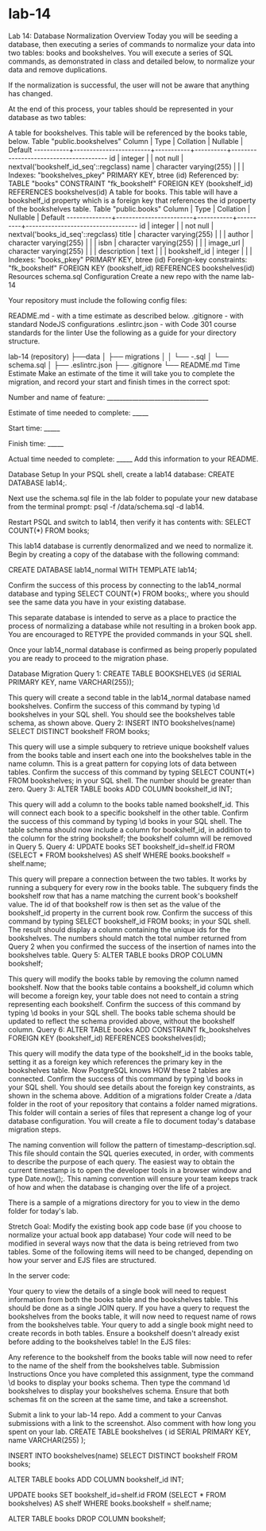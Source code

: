 # lab-14
Lab 14: Database Normalization
Overview
Today you will be seeding a database, then executing a series of commands to normalize your data into two tables: books and bookshelves. You will execute a series of SQL commands, as demonstrated in class and detailed below, to normalize your data and remove duplications.

If the normalization is successful, the user will not be aware that anything has changed.

At the end of this process, your tables should be represented in your database as two tables:

A table for bookshelves. This table will be referenced by the books table, below.
                                     Table "public.bookshelves"
  Column   |          Type          | Collation | Nullable |                Default
-----------+------------------------+-----------+----------+---------------------------------------
 id        | integer                |           | not null | nextval('bookshelf_id_seq'::regclass)
 name      | character varying(255) |           |          |
Indexes:
    "bookshelves_pkey" PRIMARY KEY, btree (id)
Referenced by:
    TABLE "books" CONSTRAINT "fk_bookshelf" FOREIGN KEY (bookshelf_id) REFERENCES bookshelves(id)
A table for books. This table will have a bookshelf_id property which is a foreign key that references the id property of the bookshelves table.
                                     Table "public.books"
    Column    |          Type          | Collation | Nullable |              Default
--------------+------------------------+-----------+----------+-----------------------------------
 id           | integer                |           | not null | nextval('books_id_seq'::regclass)
 title        | character varying(255) |           |          |
 author       | character varying(255) |           |          |
 isbn         | character varying(255) |           |          |
 image_url    | character varying(255) |           |          |
 description  | text                   |           |          |
 bookshelf_id | integer                |           |          |
Indexes:
    "books_pkey" PRIMARY KEY, btree (id)
Foreign-key constraints:
    "fk_bookshelf" FOREIGN KEY (bookshelf_id) REFERENCES bookshelves(id)
Resources
schema.sql
Configuration
Create a new repo with the name lab-14

Your repository must include the following config files:

README.md - with a time estimate as described below.
.gitignore - with standard NodeJS configurations
.eslintrc.json - with Code 301 course standards for the linter
Use the following as a guide for your directory structure.

lab-14 (repository)
├──data
│  ├── migrations
│  │   └── <timestamp>-<description>.sql
│  └── schema.sql
│
├── .eslintrc.json
├── .gitignore
└── README.md
Time Estimate
Make an estimate of the time it will take you to complete the migration, and record your start and finish times in the correct spot:

Number and name of feature: ________________________________

Estimate of time needed to complete: _____

Start time: _____

Finish time: _____

Actual time needed to complete: _____
Add this information to your README.

Database Setup
In your PSQL shell, create a lab14 database: CREATE DATABASE lab14;.

Next use the schema.sql file in the lab folder to populate your new database from the terminal prompt: psql -f /data/schema.sql -d lab14.

Restart PSQL and switch to lab14, then verify it has contents with: SELECT COUNT(*) FROM books;

This lab14 database is currently denormalized and we need to normalize it. Begin by creating a copy of the database with the following command:

CREATE DATABASE lab14_normal WITH TEMPLATE lab14;

Confirm the success of this process by connecting to the lab14_normal database and typing SELECT COUNT(*) FROM books;, where you should see the same data you have in your existing database.

This separate database is intended to serve as a place to practice the process of normalizing a database while not resulting in a broken book app. You are encouraged to RETYPE the provided commands in your SQL shell.

Once your lab14_normal database is confirmed as being properly populated you are ready to proceed to the migration phase.

Database Migration
Query 1: CREATE TABLE BOOKSHELVES (id SERIAL PRIMARY KEY, name VARCHAR(255));

This query will create a second table in the lab14_normal database named bookshelves. Confirm the success of this command by typing \d bookshelves in your SQL shell. You should see the bookshelves table schema, as shown above.
Query 2: INSERT INTO bookshelves(name) SELECT DISTINCT bookshelf FROM books;

This query will use a simple subquery to retrieve unique bookshelf values from the books table and insert each one into the bookshelves table in the name column. This is a great pattern for copying lots of data between tables.
Confirm the success of this command by typing SELECT COUNT(*) FROM bookshelves; in your SQL shell. The number should be greater than zero.
Query 3: ALTER TABLE books ADD COLUMN bookshelf_id INT;

This query will add a column to the books table named bookshelf_id. This will connect each book to a specific bookshelf in the other table.
Confirm the success of this command by typing \d books in your SQL shell. The table schema should now include a column for bookshelf_id, in addition to the column for the string bookshelf; the bookshelf column will be removed in Query 5.
Query 4: UPDATE books SET bookshelf_id=shelf.id FROM (SELECT * FROM bookshelves) AS shelf WHERE books.bookshelf = shelf.name;

This query will prepare a connection between the two tables. It works by running a subquery for every row in the books table. The subquery finds the bookshelf row that has a name matching the current book's bookshelf value. The id of that bookshelf row is then set as the value of the bookshelf_id property in the current book row.
Confirm the success of this command by typing SELECT bookshelf_id FROM books; in your SQL shell. The result should display a column containing the unique ids for the bookshelves. The numbers should match the total number returned from Query 2 when you confirmed the success of the insertion of names into the bookshelves table.
Query 5: ALTER TABLE books DROP COLUMN bookshelf;

This query will modify the books table by removing the column named bookshelf. Now that the books table contains a bookshelf_id column which will become a foreign key, your table does not need to contain a string representing each bookshelf.
Confirm the success of this command by typing \d books in your SQL shell. The books table schema should be updated to reflect the schema provided above, without the bookshelf column.
Query 6: ALTER TABLE books ADD CONSTRAINT fk_bookshelves FOREIGN KEY (bookshelf_id) REFERENCES bookshelves(id);

This query will modify the data type of the bookshelf_id in the books table, setting it as a foreign key which references the primary key in the bookshelves table. Now PostgreSQL knows HOW these 2 tables are connected.
Confirm the success of this command by typing \d books in your SQL shell. You should see details about the foreign key constraints, as shown in the schema above.
Addition of a migrations folder
Create a /data folder in the root of your repository that contains a folder named migrations. This folder will contain a series of files that represent a change log of your database configuration. You will create a file to document today's database migration steps.

The naming convention will follow the pattern of timestamp-description.sql. This file should contain the SQL queries executed, in order, with comments to describe the purpose of each query. The easiest way to obtain the current timestamp is to open the developer tools in a browser window and type Date.now();. This naming convention will ensure your team keeps track of how and when the database is changing over the life of a project.

There is a sample of a migrations directory for you to view in the demo folder for today's lab.

Stretch Goal: Modify the existing book app code base (if you choose to normalize your actual book app database)
Your code will need to be modified in several ways now that the data is being retrieved from two tables. Some of the following items will need to be changed, depending on how your server and EJS files are structured.

In the server code:

Your query to view the details of a single book will need to request information from both the books table and the bookshelves table. This should be done as a single JOIN query.
If you have a query to request the bookshelves from the books table, it will now need to request name of rows from the bookshelves table.
Your query to add a single book might need to create records in both tables. Ensure a bookshelf doesn't already exist before adding to the bookshelves table!
In the EJS files:

Any reference to the bookshelf from the books table will now need to refer to the name of the shelf from the bookshelves table.
Submission Instructions
Once you have completed this assignment, type the command \d books to display your books schema. Then type the command \d bookshelves to display your bookshelves schema. Ensure that both schemas fit on the screen at the same time, and take a screenshot.

Submit a link to your lab-14 repo. Add a comment to your Canvas submissions with a link to the screenshot. Also comment with how long you spent on your lab.
CREATE TABLE bookshelves ( id SERIAL PRIMARY KEY, name VARCHAR(255) );

INSERT INTO bookshelves(name) SELECT DISTINCT bookshelf FROM books;

ALTER TABLE books ADD COLUMN bookshelf_id INT;

UPDATE books SET bookshelf_id=shelf.id FROM (SELECT * FROM bookshelves) AS shelf WHERE books.bookshelf = shelf.name;

ALTER TABLE books DROP COLUMN bookshelf;

